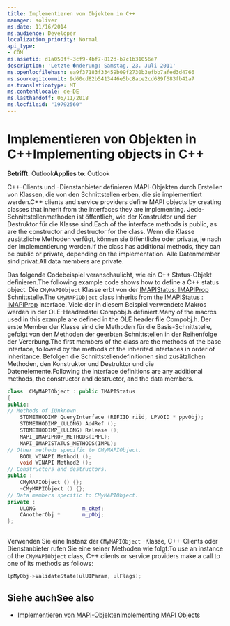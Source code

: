 ```yaml
---
title: Implementieren von Objekten in C++
manager: soliver
ms.date: 11/16/2014
ms.audience: Developer
localization_priority: Normal
api_type:
- COM
ms.assetid: d1a050ff-3cf9-4bf7-812d-b7c1b31056e7
description: 'Letzte �nderung: Samstag, 23. Juli 2011'
ms.openlocfilehash: ea9f37183f33459b09f2730b3efbb7afed3d4766
ms.sourcegitcommit: 9d60cd82b5413446e5bc8ace2cd689f683fb41a7
ms.translationtype: MT
ms.contentlocale: de-DE
ms.lasthandoff: 06/11/2018
ms.locfileid: "19792560"
---
```

# <a name="implementing-objects-in-c"></a><span data-ttu-id="66ab3-103">Implementieren von Objekten in C++</span><span class="sxs-lookup"><span data-stu-id="66ab3-103">Implementing objects in C++</span></span>

<span data-ttu-id="66ab3-104">**Betrifft**: Outlook</span><span class="sxs-lookup"><span data-stu-id="66ab3-104">**Applies to**: Outlook</span></span> 
  
<span data-ttu-id="66ab3-105">C++-Clients und -Dienstanbieter definieren MAPI-Objekten durch Erstellen von Klassen, die von den Schnittstellen erben, die sie implementiert werden.</span><span class="sxs-lookup"><span data-stu-id="66ab3-105">C++ clients and service providers define MAPI objects by creating classes that inherit from the interfaces they are implementing.</span></span> <span data-ttu-id="66ab3-106">Jede-Schnittstellenmethoden ist öffentlich, wie der Konstruktor und der Destruktor für die Klasse sind.</span><span class="sxs-lookup"><span data-stu-id="66ab3-106">Each of the interface methods is public, as are the constructor and destructor for the class.</span></span> <span data-ttu-id="66ab3-107">Wenn die Klasse zusätzliche Methoden verfügt, können sie öffentliche oder private, je nach der Implementierung werden.</span><span class="sxs-lookup"><span data-stu-id="66ab3-107">If the class has additional methods, they can be public or private, depending on the implementation.</span></span> <span data-ttu-id="66ab3-108">Alle Datenmember sind privat.</span><span class="sxs-lookup"><span data-stu-id="66ab3-108">All data members are private.</span></span> 
  
<span data-ttu-id="66ab3-109">Das folgende Codebeispiel veranschaulicht, wie ein C++ Status-Objekt definieren.</span><span class="sxs-lookup"><span data-stu-id="66ab3-109">The following example code shows how to define a C++ status object.</span></span> <span data-ttu-id="66ab3-110">Die `CMyMAPIObject` Klasse erbt von der [IMAPIStatus: IMAPIProp](imapistatusimapiprop.md) Schnittstelle.</span><span class="sxs-lookup"><span data-stu-id="66ab3-110">The  `CMyMAPIObject` class inherits from the [IMAPIStatus : IMAPIProp](imapistatusimapiprop.md) interface.</span></span> <span data-ttu-id="66ab3-111">Viele der in diesem Beispiel verwendete Makros werden in der OLE-Headerdatei Compobj.h definiert.</span><span class="sxs-lookup"><span data-stu-id="66ab3-111">Many of the macros used in this example are defined in the OLE header file Compobj.h.</span></span> <span data-ttu-id="66ab3-112">Der erste Member der Klasse sind die Methoden für die Basis-Schnittstelle, gefolgt von den Methoden der geerbten Schnittstellen in der Reihenfolge der Vererbung.</span><span class="sxs-lookup"><span data-stu-id="66ab3-112">The first members of the class are the methods of the base interface, followed by the methods of the inherited interfaces in order of inheritance.</span></span> <span data-ttu-id="66ab3-113">Befolgen die Schnittstellendefinitionen sind zusätzlichen Methoden, den Konstruktor und Destruktor und die Datenelemente.</span><span class="sxs-lookup"><span data-stu-id="66ab3-113">Following the interface definitions are any additional methods, the constructor and destructor, and the data members.</span></span> 
  
```cpp
class  CMyMAPIObject : public IMAPIStatus
{
public:
// Methods of IUnknown.
    STDMETHODIMP QueryInterface (REFIID riid, LPVOID * ppvObj);
    STDMETHODIMP_(ULONG) AddRef ();
    STDMETHODIMP_(ULONG) Release ();
    MAPI_IMAPIPROP_METHODS(IMPL);
    MAPI_IMAPISTATUS_METHODS(IMPL);
// Other methods specific to CMyMAPIObject.
    BOOL WINAPI Method1 ();
    void WINAPI Method2 ();
// Constructors and destructors.
public :
    CMyMAPIObject () {};
    ~CMyMAPIObject () {};
// Data members specific to CMyMAPIObject.
private :
    ULONG               m_cRef;
    CAnotherObj *       m_pObj;
};
 
```

<span data-ttu-id="66ab3-114">Verwenden Sie eine Instanz der `CMyMAPIObject` -Klasse, C++-Clients oder Dienstanbieter rufen Sie eine seiner Methoden wie folgt:</span><span class="sxs-lookup"><span data-stu-id="66ab3-114">To use an instance of the  `CMyMAPIObject` class, C++ clients or service providers make a call to one of its methods as follows:</span></span> 
  
```cpp
lpMyObj->ValidateState(ulUIParam, ulFlags);

```

## <a name="see-also"></a><span data-ttu-id="66ab3-115">Siehe auch</span><span class="sxs-lookup"><span data-stu-id="66ab3-115">See also</span></span>

- [<span data-ttu-id="66ab3-116">Implementieren von MAPI-Objekten</span><span class="sxs-lookup"><span data-stu-id="66ab3-116">Implementing MAPI Objects</span></span>](implementing-mapi-objects.md)

